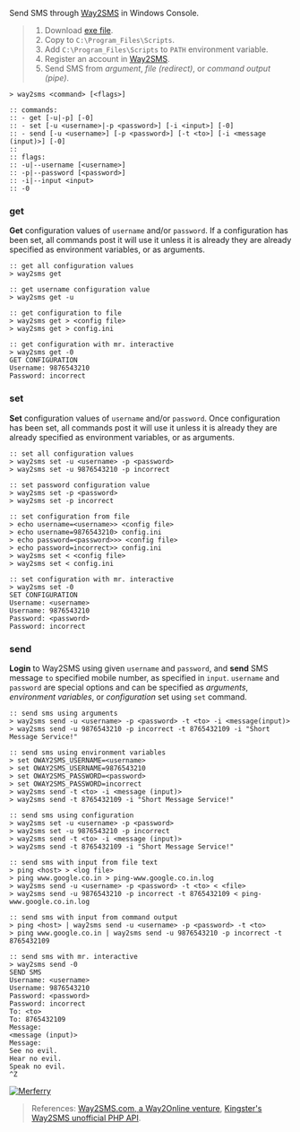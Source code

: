 Send SMS through [Way2SMS] in Windows Console.
> 1. Download [exe file](https://github.com/winp/way2sms/releases/download/1.0.0/way2sms.exe).
> 2. Copy to `C:\Program_Files\Scripts`.
> 3. Add `C:\Program_Files\Scripts` to `PATH` environment variable.
> 4. Register an account in [Way2SMS].
> 5. Send SMS from *argument*, *file (redirect)*, or *command output (pipe)*.


```batch
> way2sms <command> [<flags>]

:: commands:
:: - get [-u|-p] [-0]
:: - set [-u <username>|-p <password>] [-i <input>] [-0]
:: - send [-u <username>] [-p <password>] [-t <to>] [-i <message (input)>] [-0]
::
:: flags:
:: -u|--username [<username>]
:: -p|--password [<password>]
:: -i|--input <input>
:: -0
```

### get

**Get** configuration values  of `username` and/or `password`. If a configuration has
been set, all commands post it will use it unless it is already they are already
specified as environment variables, or as arguments.

```batch
:: get all configuration values
> way2sms get

:: get username configuration value
> way2sms get -u

:: get configuration to file
> way2sms get > <config file>
> way2sms get > config.ini

:: get configuration with mr. interactive
> way2sms get -0
GET CONFIGURATION
Username: 9876543210
Password: incorrect
```


### set

**Set** configuration values of `username` and/or `password`. Once configuration has
been set, all commands post it will use it unless it is already they are already
specified as environment variables, or as arguments.

```batch
:: set all configuration values
> way2sms set -u <username> -p <password>
> way2sms set -u 9876543210 -p incorrect

:: set password configuration value
> way2sms set -p <password>
> way2sms set -p incorrect

:: set configuration from file
> echo username=<username>> <config file>
> echo username=9876543210> config.ini
> echo password=<password>>> <config file>
> echo password=incorrect>> config.ini
> way2sms set < <config file>
> way2sms set < config.ini

:: set configuration with mr. interactive
> way2sms set -0
SET CONFIGURATION
Username: <username>
Username: 9876543210
Password: <password>
Password: incorrect
```


### send

**Login** to Way2SMS using given `username` and `password`, and **send** SMS message
`to` specified mobile number, as specified in `input`. `username` and `password`
are special options and can be specified as *arguments*, *environment variables*, or
*configuration* set using `set` command.

```batch
:: send sms using arguments
> way2sms send -u <username> -p <password> -t <to> -i <message(input)>
> way2sms send -u 9876543210 -p incorrect -t 8765432109 -i "Short Message Service!"

:: send sms using environment variables
> set OWAY2SMS_USERNAME=<username>
> set OWAY2SMS_USERNAME=9876543210
> set OWAY2SMS_PASSWORD=<password>
> set OWAY2SMS_PASSWORD=incorrect
> way2sms send -t <to> -i <message (input)>
> way2sms send -t 8765432109 -i "Short Message Service!"

:: send sms using configuration
> way2sms set -u <username> -p <password>
> way2sms set -u 9876543210 -p incorrect
> way2sms send -t <to> -i <message (input)>
> way2sms send -t 8765432109 -i "Short Message Service!"

:: send sms with input from file text
> ping <host> > <log file>
> ping www.google.co.in > ping-www.google.co.in.log
> way2sms send -u <username> -p <password> -t <to> < <file>
> way2sms send -u 9876543210 -p incorrect -t 8765432109 < ping-www.google.co.in.log

:: send sms with input from command output
> ping <host> | way2sms send -u <username> -p <password> -t <to>
> ping www.google.co.in | way2sms send -u 9876543210 -p incorrect -t 8765432109

:: send sms with mr. interactive
> way2sms send -0
SEND SMS
Username: <username>
Username: 9876543210
Password: <password>
Password: incorrect
To: <to>
To: 8765432109
Message:
<message (input)>
Message:
See no evil.
Hear no evil.
Speak no evil.
^Z
```


[![Merferry](https://i.imgur.com/Jku5HkQ.jpg)](https://merferry.github.io)
> References: [Way2SMS.com, a Way2Online venture][Way2SMS], [Kingster's Way2SMS unofficial PHP API][Way2SMS-API].

[Way2SMS]: http://site24.way2sms.com/content/index.html
[Way2SMS-API]: https://github.com/kingster/Way2SMS-API
